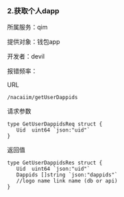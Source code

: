 ### **2.获取个人dapp**

所属服务：qim

提供对象：钱包app

开发者：devil

报错频率：

URL

```
/nacaiim/getUserDappids
```

请求参数

    type GetUserDappidsReq struct {
       Uid  uint64 `json:"uid"`
    }

返回值

    type GetUserDappidsRes struct {
       Uid  uint64 `json:"uid"`
       Dappids []string `json:"dappids"`
       //logo name link name (db or api)
    }



